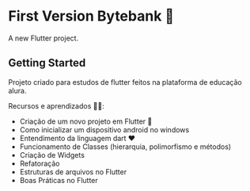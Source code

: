 # First Version Bytebank 🏦

A new Flutter project.

## Getting Started

Projeto criado para estudos de flutter feitos na plataforma de educação alura.

Recursos e aprendizados 👨‍🏫:

- Criação de um novo projeto em Flutter 💎
- Como inicializar um dispositivo android no windows
- Entendimento da linguagem dart ❤️
- Funcionamento de Classes (hierarquia, polimorfismo e métodos)
- Criação de Widgets
- Refatoração
- Estruturas de arquivos no Flutter
- Boas Práticas no Flutter
